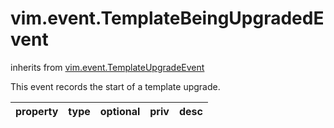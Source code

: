 vim.event.TemplateBeingUpgradedEvent
====================================
inherits from [vim.event.TemplateUpgradeEvent](docs/vim.event.TemplateUpgradeEvent.md)


This event records the start of a template upgrade.

| property | type | optional | priv | desc |
|:---------|:-----|:---------|:-----|:-----|


